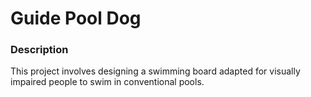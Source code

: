 # Guide Pool Dog

### Description 

This project involves designing a swimming board adapted for visually impaired people to swim in conventional pools.


